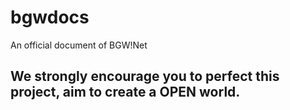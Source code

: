 # bgwdocs
An official document of BGW!Net
## We strongly encourage you to perfect this project, aim to create a OPEN world.
